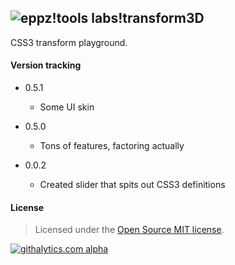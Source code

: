 ## ![eppz!tools](http://www.eppz.eu/beacons/eppz!.png) labs!transform3D

CSS3 transform playground.

#### Version tracking

+ 0.5.1
    * Some UI skin

+ 0.5.0
    * Tons of features, factoring actually

+ 0.0.2
    * Created slider that spits out CSS3 definitions

#### License

> Licensed under the [Open Source MIT license](http://en.wikipedia.org/wiki/MIT_License).

[![githalytics.com alpha](https://cruel-carlota.pagodabox.com/2873b2d81bd26e7c0d4ff1053f631cbb "githalytics.com")](http://githalytics.com/eppz/labs-filters)
